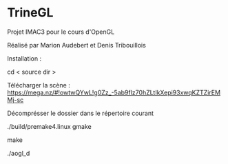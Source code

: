 # TrineGL

Projet IMAC3 pour le cours d'OpenGL

Réalisé par Marion Audebert et Denis Tribouillois

Installation :

cd < source dir >

Télécharger la scène : 
https://mega.nz/#!owtwQYwL!g0Zz_-5ab9flz70hZLtIkXepi93xwqKZTZirEMMj-sc

Décomprésser le dossier dans le répertoire courant

./build/premake4.linux gmake

make

./aogl_d
